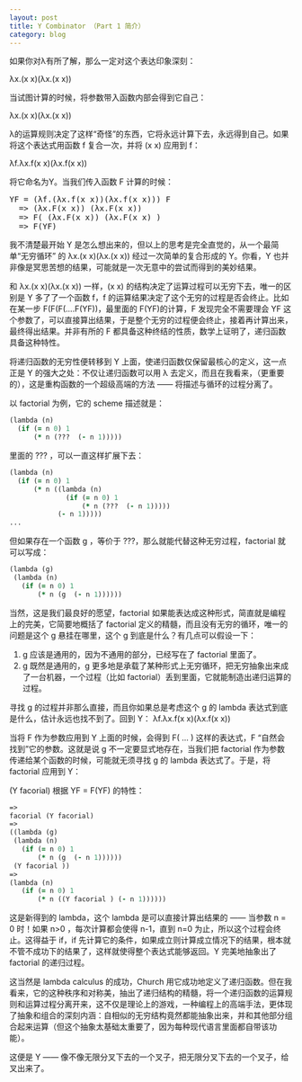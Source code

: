 ```yaml
---
layout: post
title: Y Combinator （Part 1 简介）
category: blog
---
```



如果你对λ有所了解，那么一定对这个表达印象深刻：

λx.(x x)(λx.(x x))

当试图计算的时候，将参数带入函数内部会得到它自己：

λx.(x x)(λx.(x x))
  
λ的运算规则决定了这样“奇怪”的东西，它将永远计算下去，永远得到自己。如果将这个表达式用函数 f 复合一次，并将 (x x) 应用到 f：

λf.λx.f(x x)(λx.f(x x))

将它命名为Y。当我们传入函数 F 计算的时候：

<pre>
YF = (λf.(λx.f(x x))(λx.f(x x))) F
  => (λx.F(x x)) (λx.F(x x))
  => F( (λx.F(x x)) (λx.F(x x) )
  => F(YF)
</pre>

我不清楚最开始 Y 是怎么想出来的，但以上的思考是完全直觉的，从一个最简单“无穷循环” 的 λx.(x x)(λx.(x x)) 经过一次简单的复合形成的 Y。你看，Y 也并非像是冥思苦想的结果，可能就是一次无意中的尝试而得到的美妙结果。

和 λx.(x x)(λx.(x x)) 一样，(x x) 的结构决定了运算过程可以无穷下去，唯一的区别是 Y 多了了一个函数 f，f 的运算结果决定了这个无穷的过程是否会终止。比如在某一步 F(F(F(....F(YF))，最里面的 F(YF)的计算，F 发现完全不需要理会 YF 这个参数了，可以直接算出结果，于是整个无穷的过程便会终止，接着再计算出来，最终得出结果。并非有所的 F 都具备这种终结的性质，数学上证明了，递归函数具备这种特性。

将递归函数的无穷性便转移到 Y 上面，使递归函数仅保留最核心的定义，这一点正是 Y 的强大之处：不仅让递归函数可以用 λ 去定义，而且在我看来，（更重要的），这是重构函数的一个超级高端的方法 —— 将描述与循环的过程分离了。

以 factorial 为例，它的 scheme 描述就是：

~~~~~ clojure
(lambda (n)
  (if (= n 0) 1
      (* n (???  (- n 1)))))
~~~~~

里面的 ??? ，可以一直这样扩展下去：

~~~~~ clojure
(lambda (n)
  (if (= n 0) 1
      (* n ((lambda (n)
              (if (= n 0) 1
                  (* n (???  (- n 1)))))
            (- n 1)))))
...
~~~~~

但如果存在一个函数 g ，等价于 ???，那么就能代替这种无穷过程，factorial 就可以写成：

~~~~~ clojure
(lambda (g)
 (lambda (n)
   (if (= n 0) 1
       (* n (g  (- n 1))))))
~~~~~

当然，这是我们最良好的愿望，factorial 如果能表达成这种形式，简直就是编程上的完美，它简要地概括了 factorial 定义的精髓，而且没有无穷的循环，唯一的问题是这个 g 悬挂在哪里，这个 g 到底是什么？有几点可以假设一下：

1. g 应该是通用的，因为不通用的部分，已经写在了 factorial 里面了。
2. g 既然是通用的，g 更多地是承载了某种形式上无穷循环，把无穷抽象出来成了一台机器，一个过程（比如 factorial）丢到里面，它就能制造出递归运算的过程。

寻找 g 的过程并非那么直接，而且你如果总是考虑这个 g 的 lambda 表达式到底是什么，估计永远也找不到了。回到 Y：
λf.λx.f(x x)(λx.f(x x))

当将 F 作为参数应用到 Y 上面的时候，会得到 F( ... ) 这样的表达式，F “自然会找到”它的参数。这就是说 g 不一定要显式地存在，当我们把 factorial 作为参数传递给某个函数的时候，可能就无须寻找 g 的 lambda 表达式了。于是，将 factorial 应用到 Y：

(Y facorial)  根据 YF = F(YF) 的特性：

~~~~~ clojure
=>
facorial (Y facorial) 
=>
((lambda (g)
 (lambda (n)
   (if (= n 0) 1
       (* n (g  (- n 1))))))
 (Y facorial ))  
=>
(lambda (n)
   (if (= n 0) 1
       (* n ((Y facorial ) (- n 1))))))
~~~~~

这是新得到的 lambda，这个 lambda 是可以直接计算出结果的 —— 当参数 n = 0 时！如果 n>0 ，每次计算都会使得 n-1，直到 n=0 为止，所以这个过程会终止。这得益于 if，if 先计算它的条件，如果成立则计算成立情况下的结果，根本就不管不成功下的结果了，这样就使得整个表达式能够返回。Y 完美地抽象出了 factorial 的递归过程。

这当然是 lambda calculus 的成功，Church 用它成功地定义了递归函数。但在我看来，它的这种秩序和对称美，抽出了递归结构的精髓，将一个递归函数的运算规则和运算过程分离开来，这不仅是理论上的游戏，一种编程上的高端手法，更体现了抽象和组合的深刻内涵：自相似的无穷结构竟然都能抽象出来，并和其他部分组合起来运算（但这个抽象太基础太重要了，因为每种现代语言里面都自带该功能）。

这便是 Y —— 像不像无限分叉下去的一个叉子，把无限分叉下去的一个叉子，给叉出来了。



